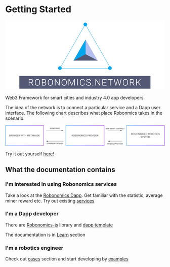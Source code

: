 # Getting Started

![Robonomics Logo](img/robonomics_logo.png "Robonomics Logo")

Web3 Framework for smart cities and industry 4.0 app developers

The idea of the network is to connect a particular service and a Dapp user interface. The following chart describes what place Robonmics takes in the scenario.

![Robonomics Chart](img/robonomics-sheme.png "Robonomics Chart")

Try it out yourself [here](try_it_out/get_weather_on_fuji_mountain.md)!

## What the documentation contains

### I'm interested in using Robonomics services

Take a look at the [Robonomics Dapp](https://dapp.robonomics.network/#/). Get familiar with the statistic, average miner reward etc.
Try out existing [services](https://dapp.robonomics.network/#/services)

### I'm a Dapp developer

There are [Robonomics-js](https://github.com/airalab/robonomics-js) library and [dapp template](https://github.com/airalab/vue-dapp-robonomics-template)

The documentation is in [Learn](robonomics-js.md) section

### I'm a robotics engineer

Check out [cases](cases/open_sensor_network_run_by_ipfs.md) section and start developing by [examples](agent_development/examples.md)


